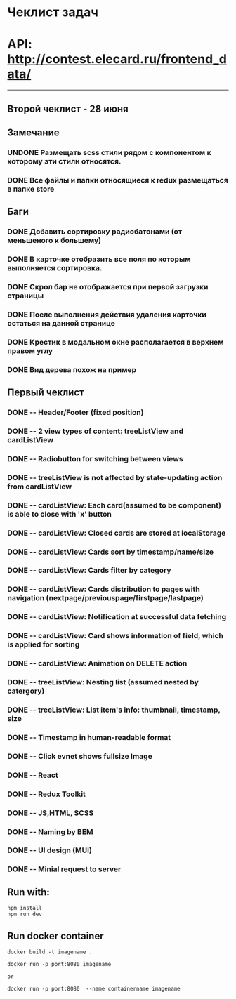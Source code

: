 # Чеклист задач
# API: http://contest.elecard.ru/frontend_data/
-----------------------------------
## Второй чеклист - 28 июня
## Замечание 
### UNDONE Размещать scss стили рядом с компонентом к которому эти стили относятся.
### DONE Все файлы и папки относящиеся к redux размещаться в папке store
## Баги
### DONE Добавить сортировку радиобатонами (от меньшеного к большему)
### DONE В карточке отобразить все поля по которым выполняется сортировка.
### DONE Скрол бар не отображается при первой загрузки страницы
### DONE После выполнения действия удаления карточки остаться на данной странице
### DONE Крестик в модальном окне располагается в верхнем правом углу
### DONE Вид дерева похож на пример



## Первый чеклист 
### DONE -- Header/Footer (fixed position)
### DONE -- 2 view types of content: treeListView and cardListView
### DONE -- Radiobutton for switching between views
### DONE -- treeListView is not affected by state-updating action from cardListView

### DONE -- cardListView: Each card(assumed to be component) is able to close with 'x' button
### DONE -- cardListView: Closed cards are stored at localStorage 
### DONE -- cardListView: Cards sort by timestamp/name/size
### DONE -- cardListView: Cards filter by category
### DONE -- cardListView: Cards distribution to pages with navigation (nextpage/previouspage/firstpage/lastpage) 
### DONE -- cardListView: Notification at successful data fetching 
### DONE -- cardListView: Card shows information of field, which is applied for sorting
### DONE -- cardListView: Animation on DELETE action

### DONE -- treeListView: Nesting list (assumed nested by catergory)
### DONE -- treeListView: List item's info: thumbnail, timestamp, size

### DONE -- Timestamp in human-readable format
### DONE -- Click evnet shows fullsize Image

### DONE -- React
### DONE -- Redux Toolkit
### DONE -- JS,HTML, SCSS
### DONE -- Naming by BEM
### DONE -- UI design (MUI)
### DONE -- Minial request to server

## Run with:

    npm install
    npm run dev 

## Run docker container

    docker build -t imagename .

    docker run -p port:8080 imagename 

    or

    docker run -p port:8080  --name containername imagename

